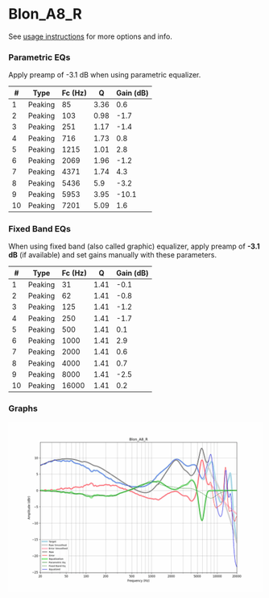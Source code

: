 # Blon_A8_R
See [usage instructions](https://github.com/jaakkopasanen/AutoEq#usage) for more options and info.

### Parametric EQs
Apply preamp of -3.1 dB when using parametric equalizer.

|   # | Type    |   Fc (Hz) |    Q |   Gain (dB) |
|-----|---------|-----------|------|-------------|
|   1 | Peaking |        85 | 3.36 |         0.6 |
|   2 | Peaking |       103 | 0.98 |        -1.7 |
|   3 | Peaking |       251 | 1.17 |        -1.4 |
|   4 | Peaking |       716 | 1.73 |         0.8 |
|   5 | Peaking |      1215 | 1.01 |         2.8 |
|   6 | Peaking |      2069 | 1.96 |        -1.2 |
|   7 | Peaking |      4371 | 1.74 |         4.3 |
|   8 | Peaking |      5436 | 5.9  |        -3.2 |
|   9 | Peaking |      5953 | 3.95 |       -10.1 |
|  10 | Peaking |      7201 | 5.09 |         1.6 |

### Fixed Band EQs
When using fixed band (also called graphic) equalizer, apply preamp of **-3.1 dB** (if available) and set gains manually with these parameters.

|   # | Type    |   Fc (Hz) |    Q |   Gain (dB) |
|-----|---------|-----------|------|-------------|
|   1 | Peaking |        31 | 1.41 |        -0.1 |
|   2 | Peaking |        62 | 1.41 |        -0.8 |
|   3 | Peaking |       125 | 1.41 |        -1.2 |
|   4 | Peaking |       250 | 1.41 |        -1.7 |
|   5 | Peaking |       500 | 1.41 |         0.1 |
|   6 | Peaking |      1000 | 1.41 |         2.9 |
|   7 | Peaking |      2000 | 1.41 |         0.6 |
|   8 | Peaking |      4000 | 1.41 |         0.7 |
|   9 | Peaking |      8000 | 1.41 |        -2.5 |
|  10 | Peaking |     16000 | 1.41 |         0.2 |

### Graphs
![](./Blon_A8_R.png)
